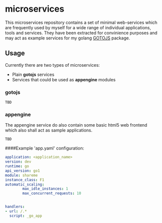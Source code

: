 # microservices

This microservices repository contains a set of minimal web-services which are frequently used by myself for a wide range of individual applications, tools and services. They have been extracted for convinience purposes and may act as example services for my golang [GOTOJS](http://godoc.org/github.com/sebkl/gotojs)  package.


## Usage

Currently there are two types of microservices:

* Plain **gotojs** services
* Services that could be used as **appengine** modules

### gotojs

```TBD```

### appengine
The appengine service do also contain some basic html5 web frontend which also shall act as sample applications.

```TBD```

####Example 'app.yaml' configuration:
```yaml
application: <application_name>
version: dev
runtime: go
api_version: go1
module: shareme
instance_class: F1
automatic_scaling:
        max_idle_instances: 1
        max_concurrent_requests: 10
        

handlers:
- url: /.*
  script: _go_app
```
